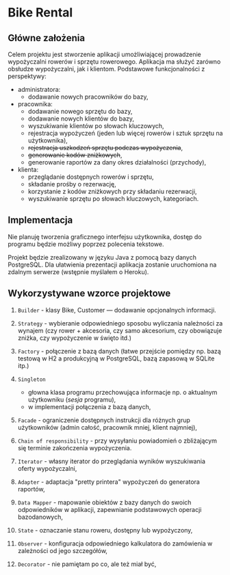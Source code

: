 # Bike Rental

## Główne założenia
Celem projektu jest stworzenie aplikacji umożliwiającej prowadzenie wypożyczalni rowerów i sprzętu rowerowego. Aplikacja
ma służyć zarówno obsłudze wypożyczalni, jak i klientom. Podstawowe funkcjonalności z perspektywy:
* administratora:
    * dodawanie nowych pracowników do bazy,
* pracownika:
    * dodawanie nowego sprzętu do bazy,
    * dodawanie nowych klientów do bazy,
    * wyszukiwanie klientów po słowach kluczowych,
    * rejestracja wypożyczeń (jeden lub więcej rowerów i sztuk sprzętu na użytkownika),
    * <s>rejestracja uszkodzeń sprzętu podczas wypożyczenia</s>,
    * <s>generowanie kodów zniżkowych</s>,
    * generowanie raportów za dany okres działalności (przychody),
* klienta:
    * przeglądanie dostępnych rowerów i sprzętu,
    * składanie prośby o rezerwację,
    * korzystanie z kodów zniżkowych przy składaniu rezerwacji,
    * wyszukiwanie sprzętu po słowach kluczowych, kategoriach.
    
    
## Implementacja
Nie planuję tworzenia graficznego interfejsu użytkownika, dostęp do programu będzie możliwy poprzez polecenia tekstowe. 

Projekt będzie zrealizowany w języku Java z pomocą bazy danych PostgreSQL. Dla ułatwienia prezentacji aplikacja zostanie
uruchomiona na zdalnym serwerze (wstępnie myślałem o Heroku).

## Wykorzystywane wzorce projektowe

1. `Builder` - klasy Bike, Customer — dodawanie opcjonalnych informacji.
1. `Strategy` - wybieranie odpowiedniego sposobu wyliczania należności za wynajem (czy rower + akcesoria, czy samo
akcesorium, czy obowiązuje zniżka, czy wypożyczenie w święto itd.)
1. `Factory` - połączenie z bazą danych (łatwe przejście pomiędzy np. bazą testową w H2 a produkcyjną w PostgreSQL,
 bazą zapasową w SQLite itp.)
1. `Singleton` 
    * głowna klasa programu przechowująca informacje np. o aktualnym użytkowniku (*sesja* programu),
    * w implementacji połączenia z bazą danych,
1. `Facade` - ograniczenie dostępnych instrukcji dla różnych grup użytkowników (admin całość, pracownik mniej, klient 
najmniej),
1. `Chain of responsibility` - przy wysyłaniu powiadomień o zbliżającym się terminie zakończenia wypożyczenia.
1. `Iterator` - własny iterator do przeglądania wyników wyszukiwania oferty wypożyczalni,
1. `Adapter` - adaptacja "pretty printera" wypożyczeń do generatora raportów,
1. `Data Mapper` - mapowanie obiektów z bazy danych do swoich odpowiedników w aplikacji, zapewnianie podstawowych
   operacji bazodanowych,
   
1. `State` - oznaczanie stanu roweru, dostępny lub wypożyczony,
1. `Observer` - konfiguracja odpowiedniego kalkulatora do zamówienia w zależności od jego szczegółów,
1. `Decorator` - nie pamiętam po co, ale też miał być,
